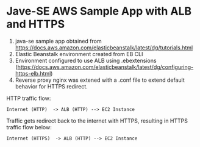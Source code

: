 # Jave-SE AWS Sample App with ALB and HTTPS

1) java-se sample app obtained from https://docs.aws.amazon.com/elasticbeanstalk/latest/dg/tutorials.html
2) Elastic Beanstalk environment created from EB CLI
3) Environment configured to use ALB using .ebextensions (https://docs.aws.amazon.com/elasticbeanstalk/latest/dg/configuring-https-elb.html)
4) Reverse proxy nginx was extened with a .conf file to extend default behavior for HTTPS redirect.

HTTP traffic flow:

    Internet (HTTP)  -> ALB (HTTP) --> EC2 Instance

Traffic gets redirect back to the internet with HTTPS, resulting in HTTPS traffic flow below:

    Internet (HTTPS)  -> ALB (HTTP) --> EC2 Instance